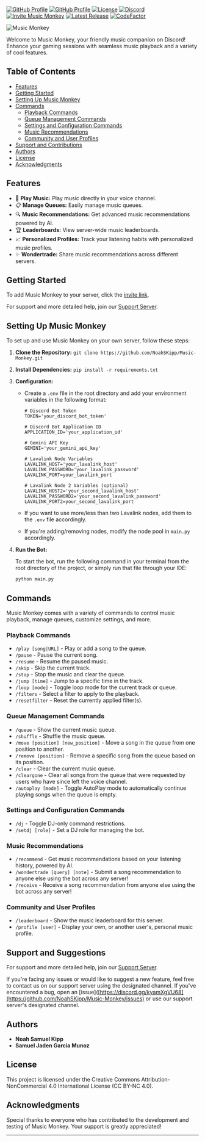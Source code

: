 [![GitHub Profile](https://img.shields.io/badge/NoahSKipp-GitHub-blue?logo=github)](https://github.com/NoahSKipp)
[![GitHub Profile](https://img.shields.io/badge/iiPaper-GitHub-blue?logo=github)](https://github.com/iiPaper)
[![License](https://img.shields.io/badge/Creative%20Commons%20License-CC%20BY--NC%204.0-information)](https://github.com/NoahSKipp/Music-Monkey/blob/main/LICENSE)
[![Discord](https://img.shields.io/discord/136026412669861888?color=7289DA&label=Discord&logo=discord)](https://discord.gg/kyamXgVU68)
[![Invite Music Monkey](https://img.shields.io/badge/Invite-Music%20Monkey-blue.svg?style=flat-square)](https://discord.com/oauth2/authorize?client_id=1228071177239531620)
[![Latest Release](https://img.shields.io/github/v/release/NoahSKipp/music-monkey?label=Latest%20Release&logo=github)](https://github.com/NoahSKipp/music-monkey/releases/latest)
[![CodeFactor](https://www.codefactor.io/repository/github/noahskipp/music-monkey/badge?s=7d0d36f3ae02ebc4c5139dce9dc932bc42f5bcdb)](https://www.codefactor.io/repository/github/noahskipp/music-monkey)



![Music Monkey](https://i.imgur.com/7T0l5ZI.png)

Welcome to Music Monkey, your friendly music companion on Discord! Enhance your gaming sessions with seamless music playback and a variety of cool features.

## Table of Contents
- [Features](#features)
- [Getting Started](#getting-started)
- [Setting Up Music Monkey](#setting-up-music-monkey)
- [Commands](#commands)
  - [Playback Commands](#playback-commands)
  - [Queue Management Commands](#queue-management-commands)
  - [Settings and Configuration Commands](#settings-and-configuration-commands)
  - [Music Recommendations](#music-recommendations)
  - [Community and User Profiles](#community-and-user-profiles)
- [Support and Contributions](#support-and-contributions)
- [Authors](#authors)
- [License](#license)
- [Acknowledgments](#acknowledgments)

## Features

- 🎵 **Play Music:** Play music directly in your voice channel.
- 📋 **Manage Queues:** Easily manage music queues.
- 🔍 **Music Recommendations:** Get advanced music recommendations powered by AI.
- 🏆 **Leaderboards:** View server-wide music leaderboards.
- 📈 **Personalized Profiles:** Track your listening habits with personalized music profiles.
- ✨ **Wondertrade:** Share music recommendations across different servers.

## Getting Started

To add Music Monkey to your server, click the [invite link](https://discord.com/oauth2/authorize?client_id=1228071177239531620).

For support and more detailed help, join our [Support Server](https://discord.gg/kyamXgVU68).

## Setting Up Music Monkey

To set up and use Music Monkey on your own server, follow these steps:

1. **Clone the Repository:**
```git clone https://github.com/NoahSKipp/Music-Monkey.git```

2. **Install Dependencies:**
```pip install -r requirements.txt```

3. **Configuration:**

   - Create a `.env` file in the root directory and add your environment variables in the following format:

     ```env
     # Discord Bot Token
     TOKEN='your_discord_bot_token'

     # Discord Bot Application ID
     APPLICATION_ID='your_application_id'

     # Gemini API Key
     GEMINI='your_gemini_api_key'

     # Lavalink Node Variables
     LAVALINK_HOST='your_lavalink_host'
     LAVALINK_PASSWORD='your_lavalink_password'
     LAVALINK_PORT=your_lavalink_port

     # Lavalink Node 2 Variables (optional)
     LAVALINK_HOST2='your_second_lavalink_host'
     LAVALINK_PASSWORD2='your_second_lavalink_password'
     LAVALINK_PORT2=your_second_lavalink_port
     ```
   
   - If you want to use more/less than two Lavalink nodes, add them to the `.env` file accordingly.
  
   - If you're adding/removing nodes, modify the node pool in `main.py` accordingly.

4. **Run the Bot:**

   To start the bot, run the following command in your terminal from the root directory of the project, or simply run that file through your IDE:

   ```sh
   python main.py

## Commands

Music Monkey comes with a variety of commands to control music playback, manage queues, customize settings, and more.

### Playback Commands
- `/play [song|URL]` - Play or add a song to the queue.
- `/pause` - Pause the current song.
- `/resume` - Resume the paused music.
- `/skip` - Skip the current track.
- `/stop` - Stop the music and clear the queue.
- `/jump [time]` - Jump to a specific time in the track.
- `/loop [mode]` - Toggle loop mode for the current track or queue.
- `/filters` - Select a filter to apply to the playback.
- `/resetfilter` - Reset the currently applied filter(s).

### Queue Management Commands
- `/queue` - Show the current music queue.
- `/shuffle` - Shuffle the music queue.
- `/move [position] [new_position]` - Move a song in the queue from one position to another.
- `/remove [position]` - Remove a specific song from the queue based on its position.
- `/clear` - Clear the current music queue.
- `/cleargone` - Clear all songs from the queue that were requested by users who have since left the voice channel.
- `/autoplay [mode]` - Toggle AutoPlay mode to automatically continue playing songs when the queue is empty.

### Settings and Configuration Commands
- `/dj` - Toggle DJ-only command restrictions.
- `/setdj [role]` - Set a DJ role for managing the bot.

### Music Recommendations
- `/recommend` - Get music recommendations based on your listening history, powered by AI.
- `/wondertrade [query] [note]` - Submit a song recommendation to anyone else using the bot across any server!
- `/receive` - Receive a song recommendation from anyone else using the bot across any server!

### Community and User Profiles
- `/leaderboard` - Show the music leaderboard for this server.
- `/profile [user]` - Display your own, or another user's, personal music profile.

## Support and Suggestions

For support and more detailed help, join our [Support Server](https://discord.gg/kyamXgVU68).

If you're facing any issues or would like to suggest a new feature, feel free to contact us on our support server using the designated channel.
If you've encountered a bug, open an [issue]([https://discord.gg/kyamXgVU68](https://github.com/NoahSKipp/Music-Monkey/issues) or use our support server's designated channel.

## Authors

- **Noah Samuel Kipp**
- **Samuel Jaden Garcia Munoz**

## License

This project is licensed under the Creative Commons Attribution-NonCommercial 4.0 International License (CC BY-NC 4.0).

## Acknowledgments

Special thanks to everyone who has contributed to the development and testing of Music Monkey. Your support is greatly appreciated!

---
